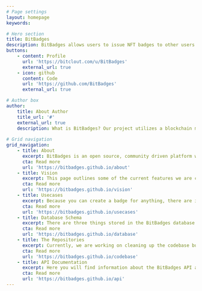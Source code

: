```yaml
---
# Page settings
layout: homepage
keywords:

# Hero section
title: BitBadges
description: BitBadges allows users to issue NFT badges to other users!
buttons:
    - content: Profile
      url: 'https://bitclout.com/u/BitBadges'
      external_url: true
    - icon: github
      content: Code
      url: 'https://github.com/BitBadges'
      external_url: true

# Author box
author:
    title: About Author
    title_url: '#'
    external_url: true
    description: What is BitBadges? Our project utilizes a blockchain mechanism where users can associate with other user(s) through a NFT that is linked to the recipient's public key (no selling it). So once you earn a badge, no one can take it away from you!
    
# Grid navigation
grid_navigation:
    - title: About
      excerpt: BitBadges is an open source, community driven platform where BitClout users can issue NFT badges to other users!
      cta: Read more
      url: 'https://bitbadges.github.io/about'    
    - title: Vision
      excerpt: This page outlines some of the current features we are currently working on and planning to work on in the near future!
      cta: Read more
      url: 'https://bitbadges.github.io/vision'
    - title: Usecases
      excerpt: Because you can create a badge for anything, there are infinitely many possible use cases for BitBadges!
      cta: Read more
      url: 'https://bitbadges.github.io/usecases'
    - title: Database Schema
      excerpt: There are three things stored in the BitBadges database - badges, badgePages, and users
      cta: Read more
      url: 'https://bitbadges.github.io/database'
    - title: The Repositories
      excerpt: Currently, we are working on cleaning up the codebase but here are links to the repositories 
      cta: Read more
      url: 'https://bitbadges.github.io/codebase'   
    - title: API Documentation
      excerpt: Here you will find information about the BitBadges API and the various get/post methods
      cta: Read more
      url: 'https://bitbadges.github.io/api'         
---
```

